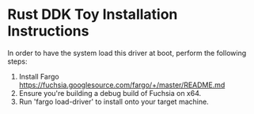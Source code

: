 Rust DDK Toy Installation Instructions
======================================
In order to have the system load this driver at boot, perform the following steps:

1. Install Fargo https://fuchsia.googlesource.com/fargo/+/master/README.md
2. Ensure you're building a debug build of Fuchsia on x64.
3. Run 'fargo load-driver' to install onto your target machine.
